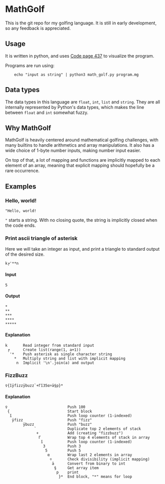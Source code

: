# MathGolf

This is the git repo for my golfing language. It is still in early development, so any feedback is appreciated.

## Usage

It is written in python, and uses [Code page 437](https://en.wikipedia.org/wiki/Code_page_437) to visualize the program.

Programs are run using:

		echo "input as string" | python3 math_golf.py program.mg


## Data types

The data types in this language are `float`, `int`, `list` and `string`. They are all internally represented by Python's data types, which makes the line between `float` and `int` somewhat fuzzy.

## Why MathGolf

MathGolf is heavily centered around mathematical golfing challenges, with many builtins to handle arithmetics and array manipulations. It also has a wide choice of 1-byte number inputs, making number input easier.

On top of that, a lot of mapping and functions are implicitly mapped to each element of an array, meaning that explicit mapping should hopefully be a rare occurrence.

## Examples

### Hello, world!

	"Hello, world!

`"` starts a string. With no closing quote, the string is implicitly closed when the code ends.

### Print ascii triangle of asterisk

Here we will take an integer as input, and print a triangle to standard output of the desired size.

	k╒'**n

#### Input

	5

#### Output

	*
	**
	***
	****
	*****

#### Explanation

	k 		Read integer from standard input
	 ╒ 		Create list(range(1, a+1))
	  '* 	Push asterisk as single character string
	    * 	Multiply string and list with implicit mapping
	     n 	Implicit '\n'.join(a) and output

### FizzBuzz

	♀{îÿfizzÿbuzz`+Γî35α÷ä§p}*

#### Explanation

	♀ 							Push 100
	 { 							Start block
	  î 						Push loop counter (1-indexed)
	   ÿfizz 					Push "fizz"
	        ÿbuzz 				Push "buzz"
				 ` 				Duplicate top 2 elements of stack
				  + 			Add (creating "fizzbuzz")
				   Γ 			Wrap top 4 elements of stack in array
					î 			Push loop counter (1-indexed)
					 3 			Push 3
					  5 		Push 5
					   α 		Wrap last 2 elements in array
						÷ 		Check divisibility (implicit mapping)
						 ä 		Convert from binary to int
						  § 	Get array item
						   p 	print
							}* 	End block, "*" means for loop